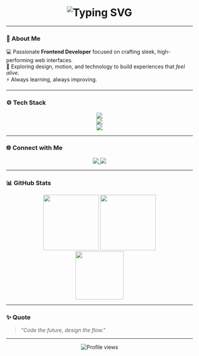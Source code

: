 <!-- Profile README for Kuro -->

<h1 align="center">
  <img src="https://readme-typing-svg.herokuapp.com?font=Fira+Code&weight=600&size=28&pause=1000&color=00F5FF&center=true&vCenter=true&width=600&lines=Hi+there+👋+I'm+Kuro;Frontend+Developer+%7C+Tech+Explorer;Building+Aesthetic+Web+Experiences" alt="Typing SVG" />
</h1>

---

### 🧠 About Me
💻 Passionate **Frontend Developer** focused on crafting sleek, high-performing web interfaces.  
🚀 Exploring design, motion, and technology to build experiences that *feel alive*.  
⚡ Always learning, always improving.

---

### ⚙️ Tech Stack

<p align="center">
  <!-- Frontend -->
  <img src="https://skillicons.dev/icons?i=angular,react,js,ts,html,css" />
  <br/>
  <!-- Backend & Database -->
  <img src="https://skillicons.dev/icons?i=django,python,postgres,mysql" />
  <br/>
  <!-- Tools -->
  <img src="https://skillicons.dev/icons?i=docker,git" />
</p>

---

### 🌐 Connect with Me

<p align="center">
  <a href="https://github.com/K1yotakaaa" target="_blank">
    <img src="https://img.shields.io/badge/GitHub-0D1117?style=for-the-badge&logo=github&logoColor=white" />
  </a>
  <a href="https://www.linkedin.com/in/kuroli" target="_blank">
    <img src="https://img.shields.io/badge/LinkedIn-0077B5?style=for-the-badge&logo=linkedin&logoColor=white" />
  </a>
</p>

---

### 📊 GitHub Stats

<div align="center">

  <img src="https://github-readme-stats.vercel.app/api?username=K1yotakaaa&show_icons=true&theme=tokyonight&hide_border=true" height="150"/>
  <img src="https://github-readme-streak-stats.herokuapp.com/?user=K1yotakaaa&theme=tokyonight&hide_border=true" height="150"/>
  <br/>
  <img src="https://github-readme-stats.vercel.app/api/top-langs/?username=K1yotakaaa&layout=compact&theme=tokyonight&hide_border=true" height="130"/>
</div>

---

### ✨ Quote
> *“Code the future, design the flow.”*

---

<p align="center">
  <img src="https://komarev.com/ghpvc/?username=K1yotakaaa&color=00F5FF&style=flat-square" alt="Profile views" />
</p>

